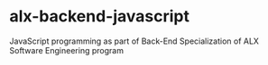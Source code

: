 # alx-backend-javascript
JavaScript programming as part of Back-End Specialization of ALX Software Engineering program
